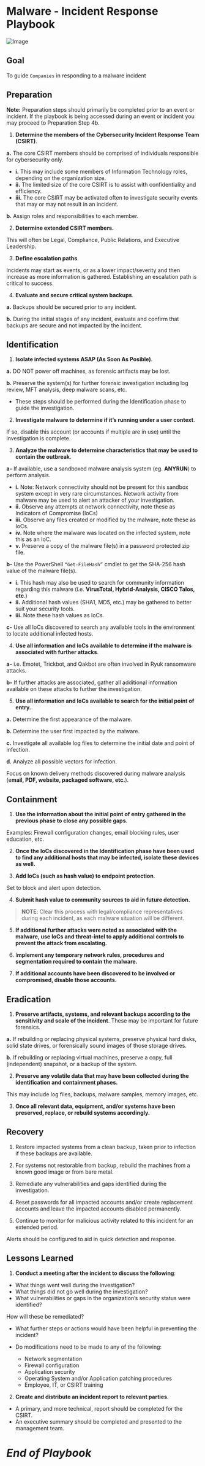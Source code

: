 # Malware - Incident Response Playbook
![Image](https://github.com/user-attachments/assets/84e8fba9-8ef4-4ac5-8d80-7dd774d7dba9)

## Goal 
To guide `Companies` in responding to a malware  incident

## Preparation
**Note:** Preparation steps should primarily be completed prior to an event or incident. If the playbook is being accessed during an event or incident you may proceed to Preparation Step 4b.

1.	**Determine the members of the Cybersecurity Incident Response Team (CSIRT)**.


**a.**	The core CSIRT members should be comprised of individuals responsible for cybersecurity only.
- **i.**	This may include some members of Information Technology roles, depending on the organization size.
- **ii.**	The limited size of the core CSIRT is to assist with confidentiality and efficiency. 
- **iii.**	The core CSIRT may be activated often to investigate security events that may or may not result in an incident.


**b.**	Assign roles and responsibilities to each member.

2.	**Determine extended CSIRT members.**


This will often be Legal, Compliance, Public Relations, and Executive Leadership.

3.	**Define escalation paths**.

Incidents may start as events, or as a lower impact/severity and then increase as more information is gathered. Establishing an escalation path is critical to success.

4.	**Evaluate and secure critical system backups**.

**a.**	Backups should be secured prior to any incident.

**b.**	During the initial stages of any incident, evaluate and confirm that backups are secure and not impacted by the incident.

## Identification 
1.	**Isolate infected systems ASAP (As Soon As Posible)**.

**a.**	DO NOT power off machines, as forensic artifacts may be lost.

**b.**	Preserve the system(s) for further forensic investigation including log review, MFT analysis, deep malware scans, etc.
- 	These steps should be performed during the Identification phase to guide the investigation.
2.	**Investigate malware to determine if it’s running under a user context**.

If so, disable this account (or accounts if multiple are in use) until the investigation is complete.

3.	**Analyze the malware to determine characteristics that may be used to contain the outbreak**.

**a-** If available, use a sandboxed malware analysis system (eg. **ANYRUN**) to perform analysis.

- **i.**	Note: Network connectivity should not be present for this sandbox system except in very rare circumstances. Network activity from malware may be used to alert an attacker of your investigation.
- **ii.**	Observe any attempts at network connectivity, note these as Indicators of Compromise (IoCs)
- **iii.**	Observe any files created or modified by the malware, note these as IoCs.
- **iv.**	Note where the malware was located on the infected system, note this as an IoC.
- **v.**	Preserve a copy of the malware file(s) in a password protected zip file.

**b-**	Use the PowerShell `“Get-FileHash”` cmdlet to get the SHA-256 hash value of the malware file(s).
- **i.**	This hash may also be used to search for community information regarding this malware (i.e. **VirusTotal, Hybrid-Analysis, CISCO Talos, etc**.)
- **ii.**	Additional hash values (SHA1, MD5, etc.) may be gathered to better suit your security tools.
- **iii.**	Note these hash values as IoCs.

**c-**	Use all IoCs discovered to search any available tools in the environment to locate additional infected hosts.

4.	**Use all information and IoCs available to determine if the malware is associated with further attacks**.

**a-**	i.e. Emotet, Trickbot, and Qakbot are often involved in Ryuk ransomware attacks.

**b-**	If further attacks are associated, gather all additional information available on these attacks to further the investigation.

5.	**Use all information and IoCs available to search for the initial point of entry.**

**a.**	Determine the first appearance of the malware.

**b.** Determine the user first impacted by the malware.

**c.**	Investigate all available log files to determine the initial date and point of infection.

**d.**	Analyze all possible vectors for infection.

Focus on known delivery methods discovered during malware analysis (e**mail, PDF, website, packaged software, etc.**).

## Containment

1.	**Use the information about the initial point of entry gathered in the previous phase to close any possible gaps**.

Examples: Firewall configuration changes, email blocking rules, user education, etc.

2.	**Once the IoCs discovered in the Identification phase have been used to find any additional hosts that may be infected, isolate these devices as well.**

3.	**Add IoCs (such as hash value) to endpoint protection**.

Set to block and alert upon detection.

4.	**Submit hash value to community sources to aid in future detection.**

>**NOTE**: Clear this process with legal/compliance representatives during each incident, as each malware situation will be different.

5.	**If additional further attacks were noted as associated with the malware, use IoCs and threat-intel to apply additional controls to prevent the attack from escalating.**

6.	I**mplement any temporary network rules, procedures and segmentation required to contain the malware.**

7.	**If additional accounts have been discovered to be involved or compromised, disable those accounts.**

## Eradication
1.	**Preserve artifacts, systems, and relevant backups according to the sensitivity and scale of the incident**.  These may be important for future forensics.

**a.**	If rebuilding or replacing physical systems, preserve physical hard disks, solid state drives, or forensically sound images of those storage drives.

**b.**	If rebuilding or replacing virtual machines, preserve a copy, full (independent) snapshot, or a backup of the system.

2.	**Preserve any volatile data that may have been collected during the identification and containment phases.**

This may include log files, backups, malware samples, memory images, etc.

3.	**Once all relevant data, equipment, and/or systems have been preserved, replace, or rebuild systems accordingly.**

## Recovery

1.	Restore impacted systems from a clean backup, taken prior to infection if these backups are available.

2.	For systems not restorable from backup, rebuild the machines from a known good image or from bare metal.

3.	Remediate any vulnerabilities and gaps identified during the investigation.

4.	Reset passwords for all impacted accounts and/or create replacement accounts and leave the impacted accounts disabled permanently.

5.	Continue to monitor for malicious activity related to this incident for an extended period.

Alerts should be configured to aid in quick detection and response.

## Lessons Learned

1.	**Conduct a meeting after the incident to discuss the following**: 

- What things went well during the investigation?
- What things did not go well during the investigation?
- What vulnerabilities or gaps in the organization’s security status were identified?

How will these be remediated?

- What further steps or actions would have been helpful in preventing the incident?

- Do modifications need to be made to any of the following:
    * Network segmentation
    * Firewall configuration
    * Application security
    * Operating System and/or Application patching procedures
    *	Employee, IT, or CSIRT training

2.	**Create and distribute an incident report to relevant parties**.
- A primary, and more technical, report should be completed for the CSIRT.
- An executive summary should be completed and presented to the management team.




# *End of Playbook*

